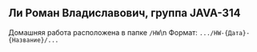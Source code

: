 ## Ли Роман Владиславович, группа JAVA-314
Домашняя работа расположена в папке `/HW`\n
Формат: `.../HW-{Дата}-{Название}/...`
